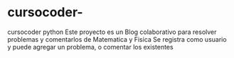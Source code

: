 # cursocoder-
cursocoder python
Este proyecto es un Blog colaborativo para resolver problemas y comentarlos de Matematica y Fisica
Se registra como usuario y puede agregar un problema, o comentar los existentes
